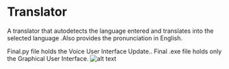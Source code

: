 # Translator
A translator that autodetects the language entered and translates into the selected language .Also provides the pronunciation in English.

Final.py file holds the Voice User Interface Update..
Final .exe file holds only the Graphical User Interface.
![alt text](http://url/to/img.png)
